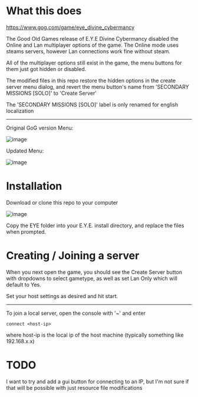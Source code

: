 # What this does
https://www.gog.com/game/eye_divine_cybermancy

The Good Old Games release of E.Y.E Divine Cybermancy disabled the Online and Lan multiplayer options of the game. The Online mode uses steams servers, however Lan connections work fine without steam.

All of the multiplayer options still exist in the game, the menu buttons for them just got hidden or disabled. 

The modified files in this repo restore the hidden options in the create server menu dialog, and revert the menu button's name from 'SECONDARY MISSIONS [SOLO]' to 'Create Server'

The 'SECONDARY MISSIONS [SOLO]' label is only renamed for english localization

<hr>

Original GoG version Menu:

![image](https://user-images.githubusercontent.com/2367440/141922617-aa359770-3f2f-4509-b647-b10ac5b59954.png)

Updated Menu:

![image](https://user-images.githubusercontent.com/2367440/141922662-2406c33d-0a00-4859-a91f-850d6eae2e9d.png)


# Installation

Download or clone this repo to your computer

![image](https://user-images.githubusercontent.com/2367440/141928847-1a9e4061-f6f6-4ec6-b8aa-8facecced34c.png)


Copy the EYE folder into your E.Y.E. install directory, and replace the files when prompted.


# Creating / Joining a server

When you next open the game, you should see the Create Server button with dropdowns to select gametype, as well as set Lan Only which will default to Yes.

Set your host settings as desired and hit start.

<hr>

To join a local server, open the console with '~' and enter

    connect <host-ip>

where host-ip is the local ip of the host machine (typically something like 192.168.x.x)


# TODO

I want to try and add a gui button for connecting to an IP, but I'm not sure if that will be possible with just resource file modifications

